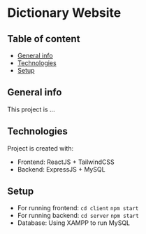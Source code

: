 # Dictionary Website

## Table of content
* [General info](#general-info)
* [Technologies](#technologies)
* [Setup](#setup)

## General info
This project is ...
	
## Technologies
Project is created with:
* Frontend: ReactJS + TailwindCSS
* Backend: ExpressJS + MySQL
	
## Setup
* For running frontend: 
`cd client`
`npm start`
* For running backend:
`cd server`
`npm start`
* Database: Using XAMPP to run MySQL 
